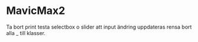 # MavicMax2

Ta bort print
testa selectbox o slider att input ändring uppdateras
rensa bort alla _ till klasser.

